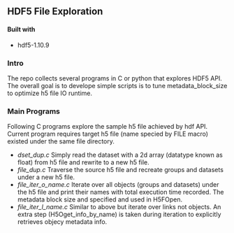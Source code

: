 ## HDF5 File Exploration
#### Built with
- hdf5-1.10.9
### Intro
The repo collects several programs in C or python that explores HDF5 API. The overall goal is to develope simple scripts is to tune metadata_block_size to optimize h5 file IO runtime.
### Main Programs
Following C programs explore the sample h5 file achieved by hdf API. Current program requires target h5 file (name specied by FILE macro) existed under the same file directory.
- *dset_dup.c*
Simply read the dataset with a 2d array (datatype known as float) from h5 file and rewrite to a new h5 file.
- *file_dup.c*
Traverse the source h5 file and recreate groups and datasets under a new h5 file.
- *file_iter_o_name.c*
Iterate over all objects (groups and datasets) under the h5 file and print their names with total execution time recorded. The metadata block size and specified and used in H5FOpen. 
- *file_iter_l_name.c*
Similar to above but iterate over links not objects. An extra step (H5Oget_info_by_name) is taken during iteration to explicitly retrieves objecy metadata info. 






